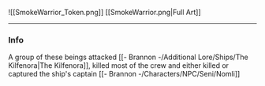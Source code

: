 ![[SmokeWarrior_Token.png]]
[[SmokeWarrior.png|Full Art]]

---
### Info
A group of these beings attacked [[- Brannon -/Additional Lore/Ships/The Kilfenora|The Kilfenora]], killed most of the crew and either killed or captured the ship's captain [[- Brannon -/Characters/NPC/Seni/Nomli]]
